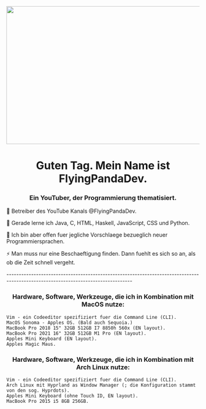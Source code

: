 <p align="center">
  <a src="https://cdn.dribbble.com/users/1019864/screenshots/3079099/codeloop.gif" alt="Coding" height="300" width="400"
    href="https://cdn.dribbble.com/users/1019864/screenshots/3079099/codeloop.gif"                            
    target="blank"
    >
    <img
      align="center"
      src = "https://uploads.dailydot.com/2018/10/olli-the-polite-cat.jpg?q=65&auto=format&w=1600&ar=2:1&fit=crop"      
      height="360"
      width="720"
    />
  </a>
</p>
<h1 align="center">Guten Tag. Mein Name ist FlyingPandaDev.</h1>
<h3 align="center">Ein YouTuber, der Programmierung thematisiert.</h3>
<p>
  🔭 Betreiber des YouTube Kanals @FlyingPandaDev. 
</p>
<p>
  🌱 Gerade lerne ich Java, C, HTML, Haskell, JavaScript, CSS und Python.
</p>
<p>
  💬 Ich bin aber offen fuer jegliche Vorschlaege bezueglich neuer Programmiersprachen.    
</p>
<p>
 ⚡ Man muss nur eine Beschaeftigung finden. Dann fuehlt es sich so an, als ob die Zeit schnell vergeht.
</p>
<p>
    ---------------------------------------------------------------------------------------------------------------------------------
</p>

<h3 align="center">Hardware, Software, Werkzeuge, die ich in Kombination mit MacOS nutze:</h3>

    Vim - ein Codeeditor spezifiziert fuer die Command Line (CLI).
    MacOS Sonoma - Apples OS. (Bald auch Sequoia.)
    MacBook Pro 2018 15" 32GB 512GB I7 8850h 560x (EN layout).
    MacBook Pro 2021 16" 32GB 512GB M1 Pro (EN layout).
    Apples Mini Keyboard (EN layout).
    Apples Magic Maus.

<h3 align="center">Hardware, Software, Werkzeuge, die ich in Kombination mit Arch Linux nutze:</h3>
    
    Vim - ein Codeeditor spezifiziert fuer die Command Line (CLI).
    Arch Linux mit Hyprland as Window Manager (; die Konfiguration stammt von den sog. Hyprdots).
    Apples Mini Keyboard (ohne Touch ID, EN layout).
    MacBook Pro 2015 i5 8GB 256GB.

